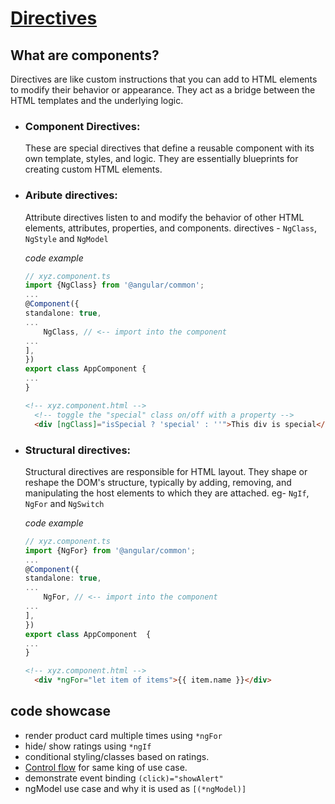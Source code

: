 # [Directives](https://angular.dev/guide/directives)
## What are components?
Directives are like custom instructions that you can add to HTML elements to modify their behavior or appearance. They act as a bridge between the HTML templates and the underlying logic.
- ### Component Directives:
  These are special directives that define a reusable component with its own template, styles, and logic. They are essentially blueprints for creating custom HTML elements.
- ### Aribute directives:
     Attribute directives listen to and modify the behavior of other HTML elements, attributes, properties, and components.
     directives - `NgClass`, `NgStyle` and `NgModel`
     
     _code example_
    ```ts
    // xyz.component.ts
    import {NgClass} from '@angular/common';
    ...
    @Component({
    standalone: true,
    ...
        NgClass, // <-- import into the component
    ...
    ],
    })
    export class AppComponent {
    ...
    }
  ```
  ```html
  <!-- xyz.component.html -->
    <!-- toggle the "special" class on/off with a property -->
    <div [ngClass]="isSpecial ? 'special' : ''">This div is special</div>
    ```
- ### Structural directives:
     Structural directives are responsible for HTML layout. They shape or reshape the DOM's structure, typically by adding, removing, and manipulating the host elements to which they are attached.
     eg- `NgIf`, `NgFor` and `NgSwitch`

    _code example_
    ```ts
    // xyz.component.ts
    import {NgFor} from '@angular/common';
    ...
    @Component({
    standalone: true,
    ...
        NgFor, // <-- import into the component
    ...
    ],
    })
    export class AppComponent  {
    ...
    }
  ```
  ```html
  <!-- xyz.component.html -->
    <div *ngFor="let item of items">{{ item.name }}</div>
    ```


## code showcase
  - render product card multiple times using `*ngFor`
  - hide/ show ratings using `*ngIf`
  - conditional styling/classes based on ratings.
  - [Control flow](https://angular.dev/guide/templates/control-flow) for same king of use case.
  - demonstrate event binding `(click)="showAlert"`
  - ngModel use case and why it is used as `[(*ngModel)]`

